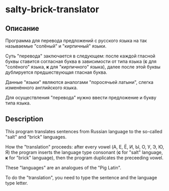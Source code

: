 # salty-brick-translator

## Описание

Программа для перевода предложений с русского языка на так называемые "солёный" и "кирпичный" языки.

Суть "перевода" заключается в следующем: после каждой гласной буквы ставится согласная буква в зависимости от типа языка (**с** для "солёного" языка, **к** для "кирпичного" языка), далее после этой буквы дублируется предшествующая гласная буква.

Данные "языки" являются аналогами "поросячьей латыни", слегка изменённого английского языка.

Для осуществления "перевода" нужно ввести предложение и букву типа языка.

## Description

This program translates sentences from Russian language to the so-called "salt" and "brick" languages.

How the "translation" proceeds: after every vowel (А, Е, Ё, И, Ы, О, У, Э, Ю, Я) the program inserts the language type consonant (**с** for "salt" language, **к** for "brick" language), then the program duplicates the preceeding vowel.

These "languages" are an analogues of the "Pig Latin".

To do the "translation", you need to type the sentence and the language type letter.
